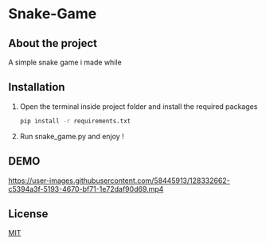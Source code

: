 # Snake-Game

## About the project 

A simple snake game i made while

## Installation

1. Open the terminal inside project folder and install the required packages
   ```sh
   pip install -r requirements.txt
   ```
2. Run snake_game.py and enjoy !

## DEMO

https://user-images.githubusercontent.com/58445913/128332662-c5394a3f-5193-4670-bf71-1e72daf90d69.mp4

## License
[MIT](https://choosealicense.com/licenses/mit/)
